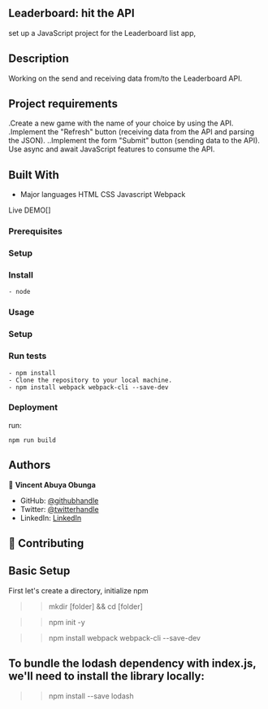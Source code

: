 ## Leaderboard: hit the API

set up a JavaScript project for the Leaderboard list app,

## Description

Working on the send and receiving data from/to the Leaderboard API.

## Project requirements

.Create a new game with the name of your choice by using the API.
.Implement the "Refresh" button (receiving data from the API and parsing the JSON).
..Implement the form "Submit" button (sending data to the API).
Use async and await JavaScript features to consume the API.

## Built With

- Major languages
  HTML
  CSS
  Javascript
  Webpack



Live DEMO[]

### Prerequisites

### Setup

### Install

    - node

### Usage

### Setup

### Run tests

```
- npm install
- Clone the repository to your local machine.
- npm install webpack webpack-cli --save-dev
```

### Deployment

run:

```
npm run build
```

## Authors

👤 **Vincent Abuya Obunga**

- GitHub: [@githubhandle](https://github.com/vabuyia)
- Twitter: [@twitterhandle](https://twitter.com/vabuya)
- LinkedIn: [LinkedIn](https://linkedin.com/in/linkedinhandle)

## 🤝 Contributing

## Basic Setup

First let's create a directory, initialize npm

> > mkdir [folder] && cd [folder]

> > npm init -y

> > npm install webpack webpack-cli --save-dev

## To bundle the lodash dependency with index.js, we'll need to install the library locally:

> > npm install --save lodash
